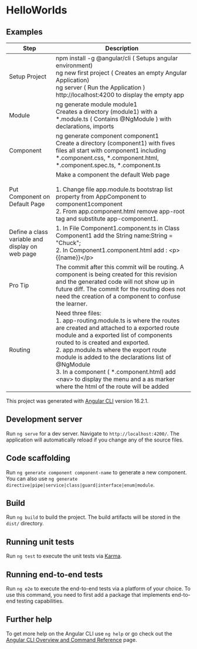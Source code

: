 # HelloWorlds

## Examples

| Step                                            | Description                                                                                                                                                                                                                                                                                                                                                                                                                                     |
|-------------------------------------------------|-------------------------------------------------------------------------------------------------------------------------------------------------------------------------------------------------------------------------------------------------------------------------------------------------------------------------------------------------------------------------------------------------------------------------------------------------|
| Setup Project                                   | npm install -g @angular/cli  ( Setups angular environment)<br/>ng new first project ( Creates an empty Angular Application)<br/>ng server ( Run the Application )<br>http://localhost:4200 to display the empty app                                                                                                                                                                                                                             |
 | Module                                          | ng generate module module1<br>Creates a directory (module1) with a *.module.ts ( Contains @NgModule ) with declarations, imports                                                                                                                                                                                                                                                                                                                |
 | Component                                       | ng generate component component1<br>Create a directory (component1) with fives files all start with component1 including *.component.css, *.component.html, *.component.spec.ts, *.component.ts                                                                                                                                                                                                                                                 |
 | Put Component on Default Page                   | Make a component the default Web page<br><br>1. Change file app.module.ts bootstrap list property from AppComponent to component1component<br>2. From app.component.html remove app-root tag and substitute app-component1.                                                                                                                                                                                                                     |
 | Define a class variable and display on web page | 1. In File Component1.component.ts in Class Component1 add the String name:String = "Chuck";<br>2. In Component1.component.html add : \<p>{{name}}\</p>                                                                                                                                                                                                                                                                                         |                  
 | Pro Tip                                         | The commit after this commit will be routing.  A component is being created for this revision and the generated code will not show up in future diff.  The commit for the routing does not need the creation of a component to confuse the learner.                                                                                                                                                                                             |
 | Routing                                         | Need three files:<br>1. app-routing.module.ts is where the routes are created and attached to a exported route module and a exported list of components routed to is created and exported.<br> 2. app.module.ts where the export route module is added to the declarations list  of @NgModule<br>3. In a component ( *.component.html) add \<nav\> to display the menu and a <route-outlet> as marker where the html of the route will be added |

This project was generated with [Angular CLI](https://github.com/angular/angular-cli) version 16.2.1.

## Development server

Run `ng serve` for a dev server. Navigate to `http://localhost:4200/`. The application will automatically reload if you change any of the source files.

## Code scaffolding

Run `ng generate component component-name` to generate a new component. You can also use `ng generate directive|pipe|service|class|guard|interface|enum|module`.

## Build

Run `ng build` to build the project. The build artifacts will be stored in the `dist/` directory.

## Running unit tests

Run `ng test` to execute the unit tests via [Karma](https://karma-runner.github.io).

## Running end-to-end tests

Run `ng e2e` to execute the end-to-end tests via a platform of your choice. To use this command, you need to first add a package that implements end-to-end testing capabilities.

## Further help

To get more help on the Angular CLI use `ng help` or go check out the [Angular CLI Overview and Command Reference](https://angular.io/cli) page.
